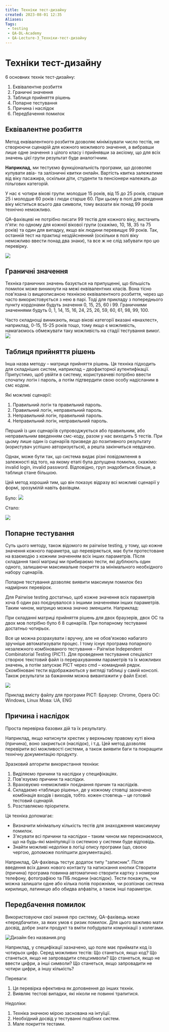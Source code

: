 ```yaml
---
title: Техніки тест-дизайну
created: 2023-08-01 12:35
Aliases:
Tags: 
 - testing
 - QA-DL-Academy
 - QA-Lecture-3_Техніки-тест-дизайну
---
```

# Техніки тест-дизайну

6 основних технік тест-дизайну:
1. Еквівалентне розбиття
2. Граничні значення
3. Таблиця прийняття рішень
4. Попарне тестування
5. Причина і наслідок
6. Передбачення помилок

## Еквівалентне розбиття

Метод еквівалентного розбиття дозволяє мінімізувати число тестів, не створюючи сценарій для кожного можливого значення, а вибравши лише одне значення з цілого класу і прийнявши за аксіому, що для всіх значень цієї групи результат буде аналогічним.

**Наприклад**, ми тестуємо функціональність програми, що дозволяє купувати авіа- та залізничні квитки онлайн. Вартість квитка залежатиме від віку пасажира, оскільки діти, студенти та пенсіонери належать до пільгових категорій.

У нас є чотири вікові групи: молодше 15 років, від 15 до 25 років, старше 25 і молодше 60 років і люди старше 60. При цьому в полі для введення віку міститься всього два символи, тому вказати вік понад 99 років технічно неможливо.

QA-фахівцеві не потрібно писати 99 тестів для кожного віку, вистачить п'яти: по одному для кожної вікової групи (скажімо, 10, 18, 35 та 75 років) та один для випадку, якщо вік людини перевищує 99 років. Так, останній тест на практиці нездійсненний (оскільки в полі віку неможливо ввести понад два знаки), та все ж не слід забувати про цю перевірку.

![](https://lh4.googleusercontent.com/pOJJ03xnhS8UlFGoNIEqstR5IhpD06a1cuJTtgICATUNSi3UHvRSPR7H6MbKa8LCMSMA12_j4OC0aVJp-ZL3acw2ZF7Hj2wn7XX_hBXnCXkbk28SmouJt6ilvqiaxX5Dk1rrfuMxg-P0eDJoX6l-b1s)

## Граничні значення

Техніка граничних значень базується на припущенні, що більшість помилок може виникнути на межі еквівалентних класів. Вона тісно пов'язана із вищеописаною технікою еквівалентного розбиття, через що часто використовується з нею в парі. Тоді для прикладу з попереднього пункту кордонами будуть значення 0, 15, 25, 60 і 99. Граничними значеннями будуть 0, 1, 14, 15, 16, 24, 25, 26, 59, 60, 61, 98, 99, 100.

Часто складнощі виникають, якщо вікові категорії вказані «внахлест», наприклад, 0-15, 15-25 років тощо, тому якщо є можливість, намагаємось обмежувати таку можливість на стадії тестування вимог.![](https://lh6.googleusercontent.com/x2ak2-db4a_h2iwVZuJiX8cBO1_izPVlVoVFF4XOvWrbc3kZWN53E9hghe4UewYQCN-jHCKZtc8SHBrkfRj2EoIDJHamlk5Sn4NDiaIrBrF1icV9UGlESNPByAneS0DRaLG-c2tATmcZc9EI7ZgFiSY)

## Таблиця прийняття рішень

Інша назва методу – матриця прийняття рішень. Ця техніка підходить для складніших систем, наприклад – двофакторної аутентифікації. Припустимо, щоб увійти в систему, користувачеві потрібно ввести спочатку логін і пароль, а потім підтвердити свою особу надісланим в смс кодом.

Які можливі сценарії:
1. Правильний логін та правильний пароль.
2. Правильний логін, неправильний пароль.
3. Неправильний логін, правильний пароль.
4. Неправильний логін, неправильний пароль.

Перший із цих сценаріїв супроводжується або правильним, або неправильним введенням смс-коду, разом у нас виходить 5 тестів. При цьому лише один із сценаріїв призведе до позитивного результату (користувач успішно авторизується), а решта закінчиться невдачею.

Однак, може бути так, що система видає різні повідомлення в залежності від того, на якому етапі була допущена помилка, скажімо: invalid login, invalid password. Відповідно, груп знадобиться більше, а таблиця стане більшою.

Цей метод хороший тим, що він показує відразу всі можливі сценарії у формі, зрозумілій навіть фахівцям.

Було:
![](https://lh5.googleusercontent.com/V2kL0tnCh7mXheQ-lQOdA8QYjKXFcOw__j9N2NSGhXMOr8H_yiQUz53I9-9l6Y3iISTkxhbVolgr0HhxLBmZ5qRdmwEYcZyD7Dm4ZV_Nb4Ad0Pga3H9hP6qF_ie3cxlogQ62RY3ixL4Mxd_-xrTcRV0)

Стало:

![](https://lh4.googleusercontent.com/OKY-ONmIzBQt3cSgnXx6ONtdhMsMVQ0kO9HUZB-LWYSShIGsnxlyMLnWX-YyNeoP_39sKhkYR192jbChNDmHPFhN_cxEGB1ufSbFUqfov2usD8NN8rVnfs1A5A0OvRFvZLCuUQ0GnmCrleZyvExx92A)

## Попарне тестування

Суть цього методу, також відомого як pairwise testing, у тому, що кожне значення кожного параметра, що перевіряється, має бути протестоване на взаємодію з кожним значенням всіх інших параметрів. Після складання такої матриці ми прибираємо тести, які дублюють один одного, залишаючи максимальне покриття за мінімального необхідного набору сценаріїв.

Попарне тестування дозволяє виявити максимум помилок без надмірних перевірок.

Для Pairwise testing достатньо, щоб кожне значення всіх параметрів хоча б один раз поєднувалося з іншими значеннями інших параметрів. Таким чином, матрицю можна значно зменшити. Наприклад:

При складанні матриці прийняття рішень для двох браузерів, двох ОС та двох мов потрібно було б 8 сценаріїв. При попарному тестуванні достатньо чотирьох.

Все це можна розрахувати і вручну, але не обов'язково набагато зручніше автоматизувати процес. І тому існує програма попарного незалежного комбінованого тестування – Pairwise Independent Combinatorial Testing (PICT). Для проведення тестування спеціаліст створює текстовий файл із перерахуванням параметрів та їх можливих значень, а потім запускає PICT через cmd – командний рядок. Скомбіновані тести відображаються у вигляді таблиці у самій консолі. Також результати за бажанням можна вивантажити у файл Excel.

![](https://lh5.googleusercontent.com/jSybuWb_Mqrd5mHF164ANBykcZgwhTbTMebX8vz56kaCAWRLWHtanCjFiUXMFk91S08eJY9gaKBWFbFeqsHPiwKSYcUQZBAyQry7tHmgU9dcSrLPkanGm1d_21-n26j-XT03Im4-u1P0BTLkKCo4vI0)

Приклад вмісту файлу для програми PICT:
Браузер: Chrome, Opera
ОС: Windows, Linux
Мова: UА, ENG

## Причина і наслідок

Проста перевірка базових дій та їх результату. 

Наприклад, якщо натиснути хрестик у верхньому правому куті вікна (причина), воно закриється (наслідок), і т.д. Цей метод дозволяє перевірити всі можливості системи, а також виявити баги та покращити технічну документацію продукту.

Зразковий алгоритм використання техніки:

1. Виділяємо причини та наслідки у специфікаціях.
2. Пов'язуємо причини та наслідки.
3. Враховуємо «неможливі» поєднання причин та наслідків.
4. Складаємо «таблицю рішень», де у кожному стовпці зазначено комбінація входів і виходів, тобто. кожен стовпець – це готовий тестовий сценарій.
5. Розставляємо пріоритети.

Ця техніка допомагає:
- Визначити мінімальну кількість тестів для знаходження максимуму помилок.
- З'ясувати всі причини та наслідки – таким чином ми переконаємося, що на будь-які маніпуляції із системою у системи буде відповідь.
- Знайти можливі недоліки в логіці опису програми (що, своєю чергою, допоможе поліпшити документацію).

Наприклад, QA-фахівець тестує додаток типу "записник". Після введення всіх даних нового контакту та натискання кнопки Створити (причина) програма повинна автоматично створити картку з номером телефону, фотографією та ПІБ людини (наслідок). Тести покажуть, чи можна залишати одне або кілька полів порожніми, чи розпізнає система кирилицю, латиницю або обидва алфавіти, а також інші параметри.

## Передбачення помилок

Використовуючи свої знання про систему, QA-фахівець може «передбачити», за яких умов є ризик помилок. Для цього важливо мати досвід, добре знати продукт та вміти побудувати комунікації з колегами.

  
![Дизайн без названия.png](https://lh5.googleusercontent.com/-fvtCm30JCTjhDvjlUxQknDIFeSNyXv2-FgLANvJcih7wmADhN_6Bx8KYWpec7mcdP5IGYUbCOd5BiCKL4BqYLH9O0EBgtZMzqFozJTXtNJtGktrk4UT6TBWZ8CS9HL6D9N8aiDp9s7dLmMMMaY0U0w "Дизайн без названия.png")

Наприклад, у специфікації зазначено, що поле має приймати код із чотирьох цифр. Серед можливих тестів:
Що станеться, якщо код?
Що станеться, якщо не запровадити спецсимволи?
Що станеться, якщо не ввести цифри, а інші символи?
Що станеться, якщо запровадити не чотири цифри, а іншу кількість?

Переваги:
1. Ця перевірка ефективна як доповнення до інших технік.
2. Виявляє тестові випадки, які ніколи не повинні трапитися.

Недоліки:
1. Техніка значною мірою заснована на інтуїції.
2. Необхідний досвід у тестуванні подібних систем.
3. Мале покриття тестами.
